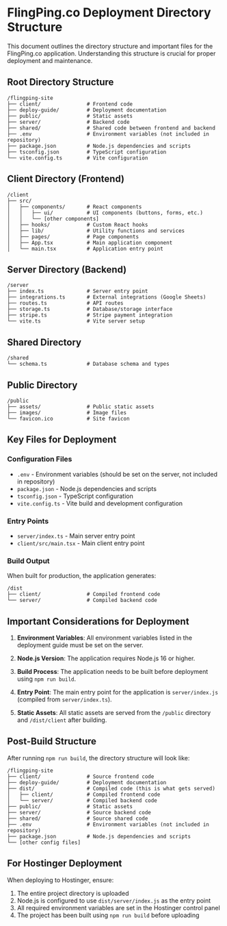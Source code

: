 # FlingPing.co Deployment Directory Structure

This document outlines the directory structure and important files for the FlingPing.co application. Understanding this structure is crucial for proper deployment and maintenance.

## Root Directory Structure

```
/flingping-site
├── client/               # Frontend code
├── deploy-guide/         # Deployment documentation
├── public/               # Static assets
├── server/               # Backend code
├── shared/               # Shared code between frontend and backend
├── .env                  # Environment variables (not included in repository)
├── package.json          # Node.js dependencies and scripts
├── tsconfig.json         # TypeScript configuration
└── vite.config.ts        # Vite configuration
```

## Client Directory (Frontend)

```
/client
├── src/
│   ├── components/       # React components
│   │   ├── ui/           # UI components (buttons, forms, etc.)
│   │   └── [other components]
│   ├── hooks/            # Custom React hooks
│   ├── lib/              # Utility functions and services
│   ├── pages/            # Page components
│   ├── App.tsx           # Main application component
│   └── main.tsx          # Application entry point
```

## Server Directory (Backend)

```
/server
├── index.ts              # Server entry point
├── integrations.ts       # External integrations (Google Sheets)
├── routes.ts             # API routes
├── storage.ts            # Database/storage interface
├── stripe.ts             # Stripe payment integration
└── vite.ts               # Vite server setup
```

## Shared Directory

```
/shared
└── schema.ts             # Database schema and types
```

## Public Directory

```
/public
├── assets/               # Public static assets
├── images/               # Image files
└── favicon.ico           # Site favicon
```

## Key Files for Deployment

### Configuration Files

- `.env` - Environment variables (should be set on the server, not included in repository)
- `package.json` - Node.js dependencies and scripts
- `tsconfig.json` - TypeScript configuration
- `vite.config.ts` - Vite build and development configuration

### Entry Points

- `server/index.ts` - Main server entry point
- `client/src/main.tsx` - Main client entry point

### Build Output

When built for production, the application generates:

```
/dist
├── client/               # Compiled frontend code
└── server/               # Compiled backend code
```

## Important Considerations for Deployment

1. **Environment Variables**: All environment variables listed in the deployment guide must be set on the server.

2. **Node.js Version**: The application requires Node.js 16 or higher.

3. **Build Process**: The application needs to be built before deployment using `npm run build`.

4. **Entry Point**: The main entry point for the application is `server/index.js` (compiled from `server/index.ts`).

5. **Static Assets**: All static assets are served from the `/public` directory and `/dist/client` after building.

## Post-Build Structure

After running `npm run build`, the directory structure will look like:

```
/flingping-site
├── client/               # Source frontend code
├── deploy-guide/         # Deployment documentation
├── dist/                 # Compiled code (this is what gets served)
│   ├── client/           # Compiled frontend code
│   └── server/           # Compiled backend code
├── public/               # Static assets
├── server/               # Source backend code
├── shared/               # Source shared code
├── .env                  # Environment variables (not included in repository)
├── package.json          # Node.js dependencies and scripts
└── [other config files]
```

## For Hostinger Deployment

When deploying to Hostinger, ensure:

1. The entire project directory is uploaded
2. Node.js is configured to use `dist/server/index.js` as the entry point
3. All required environment variables are set in the Hostinger control panel
4. The project has been built using `npm run build` before uploading